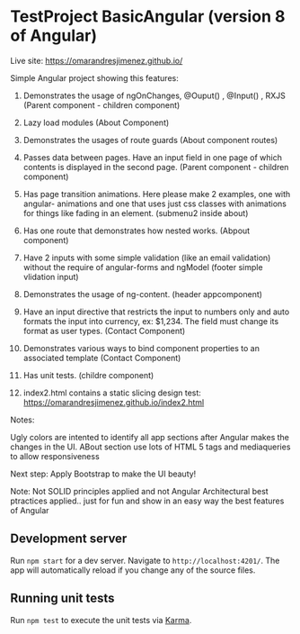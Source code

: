 # TestProject BasicAngular  (version 8 of Angular)

Live site: https://omarandresjimenez.github.io/

Simple Angular project  showing this features:

1) Demonstrates the usage of ngOnChanges, @Ouput() , @Input() , RXJS  (Parent component - children component)
 
2) Lazy load modules  (About Component)
 
3) Demonstrates the usages of route guards   (About component routes)
 
4) Passes data between pages. Have an input field in one page of which contents is displayed in the second page.  (Parent component - children component)
 
5) Has page transition animations. Here please make 2 examples, one with angular- animations and one that uses just css classes with animations for things like fading in an element. (submenu2 inside about)
 
6) Has one route that demonstrates how nested <router-outlet> works. (Abpout component)
 
7) Have 2 inputs with some simple validation (like an email validation) without the require of angular-forms and ngModel (footer simple vlidation input)
 
8) Demonstrates the usage of ng-content. (header appcomponent)
 
9) Have an input directive that restricts the input to numbers only and auto formats the input into currency, ex: $1,234. The field must change its format as user types.   (Contact Component)
 
10) Demonstrates various ways to bind component properties to an associated template   (Contact Component)
 
11) Has unit tests. (childre component)

12) index2.html contains a static slicing design test:  https://omarandresjimenez.github.io/index2.html

Notes:
 
 Ugly colors are intented to identify all app sections after Angular makes the changes in the UI.  ABout section use lots of HTML 5 tags and mediaqueries to allow responsiveness

 Next step:  Apply Bootstrap to make the UI beauty!

 Note:  Not SOLID principles applied and not Angular Architectural  best ptractices applied.. just for fun  and show in an easy way the best features of Angular

## Development server

Run `npm start` for a dev server. Navigate to `http://localhost:4201/`. The app will automatically reload if you change any of the source files.



## Running unit tests

Run `npm test` to execute the unit tests via [Karma](https://karma-runner.github.io).

